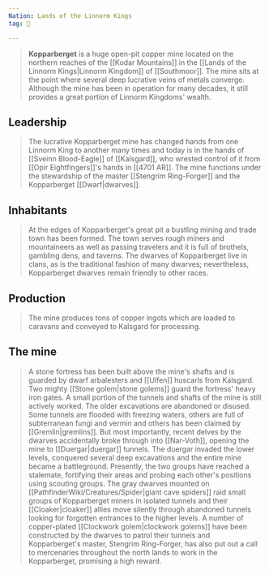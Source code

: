 ```yaml
---
Nation: Lands of the Linnorm Kings
tag: 🌃

---
```


> **Kopparberget** is a huge open-pit copper mine located on the northern reaches of the [[Kodar Mountains]] in the [[Lands of the Linnorm Kings|Linnorm Kingdom]] of [[Southmoor]]. The mine sits at the point where several deep lucrative veins of metals converge. Although the mine has been in operation for many decades, it still provides a great portion of Linnorm Kingdoms' wealth.



## Leadership

> The lucrative Kopparberget mine has changed hands from one Linnorm King to another many times and today is in the hands of [[Sveinn Blood-Eagle]] of [[Kalsgard]], who wrested control of it from [[Opir Eightfingers]]'s hands in [[4701 AR]]. The mine functions under the stewardship of the master [[Stengrim Ring-Forger]] and the Kopparberget [[Dwarf|dwarves]].


## Inhabitants

> At the edges of Kopparberget's great pit a bustling mining and trade town has been formed. The town serves rough miners and mountaineers as well as passing travelers and it is full of brothels, gambling dens, and taverns. The dwarves of Kopparberget live in clans, as is the traditional fashion of many dwarves; nevertheless, Kopparberget dwarves remain friendly to other races.


## Production

> The mine produces tons of copper ingots which are loaded to caravans and conveyed to Kalsgard for processing.


## The mine

> A stone fortress has been built above the mine's shafts and is guarded by dwarf arbalesters and [[Ulfen]] huscarls from Kalsgard. Two mighty [[Stone golem|stone golems]] guard the fortress' heavy iron gates.
> A small portion of the tunnels and shafts of the mine is still actively worked. The older excavations are abandoned or disused. Some tunnels are flooded with freezing waters, others are full of subterranean fungi and vermin and others has been claimed by [[Gremlin|gremlins]]. But most importantly, recent delves by the dwarves accidentally broke through into [[Nar-Voth]], opening the mine to [[Duergar|duergar]] tunnels. The duergar invaded the lower levels, conquered several deep excavations and the entire mine became a battleground. Presently, the two groups have reached a stalemate, fortifying their areas and probing each other's positions using scouting groups. The gray dwarves mounted on [[PathfinderWiki/Creatures/Spider|giant cave spiders]] raid small groups of Kopparberget miners in isolated tunnels and their [[Cloaker|cloaker]] allies move silently through abandoned tunnels looking for forgotten entrances to the higher levels.
> A number of copper-plated [[Clockwork golem|clockwork golems]] have been constructed by the dwarves to patrol their tunnels and Kopparberget's master, Stengrim Ring-Forger, has also put out a call to mercenaries throughout the north lands to work in the Kopparberget, promising a high reward.








